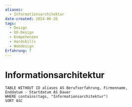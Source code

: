 ```yaml
---
aliases:
  - Informationsarchitektur
date-created: 2024-06-26
tags:
  - Design
  - UX-Design
  - Kompetenzen
  - Hardskills
  - Webdesign
Erfahrung: 7
---
```


# Informationsarchitektur

```dataview
TABLE WITHOUT ID aliases AS Berufserfahrung, Firmenname,
Enddatum - Startdatum AS Dauer
WHERE contains(tags, "Informationsarchitektur")
SORT ASC
```

